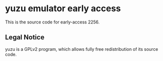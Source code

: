 yuzu emulator early access
=============

This is the source code for early-access 2256.

## Legal Notice

yuzu is a GPLv2 program, which allows fully free redistribution of its source code.